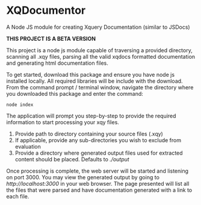# XQDocumentor
A Node JS module for creating Xquery Documentation (similar to JSDocs)

<c>**THIS PROJECT IS A BETA VERSION**</c>

This project is a node js module capable of traversing a provided directory, scanning all .xqy files, parsing all the valid xqdocs formatted documentation and generating html documentation files. 

To get started, download this package and ensure you have node js installed locally. All required libraries will be include with the download. From the command prompt / terminal window, navigate the directory where you downloaded this package and enter the command:
```
node index
```

The application will prompt you step-by-step to provide the required information to start processing your xqy files.
  1. Provide path to directory containing your source files (.xqy)
  2. If applicable, provide any sub-directories you wish to exclude from evaluation
  3. Provide a directory where generated output files used for extracted content should be placed. Defaults to *./output*

Once processing is complete, the web server will be started and listening on port 3000. You may view the generated output by going to *http://localhost:3000* in your web browser. The page presented will list all the files that were parsed and have documentation generated with a link to each file.
